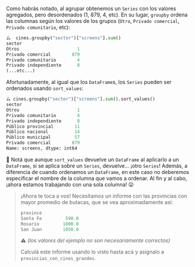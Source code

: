 Como habrás notado, al agrupar obtenemos un `Series` con los valores agregados, pero desordenados (1, 879, 4, etc). En su lugar, `groupby` ordena las columnas según los valores de los grupos (`Otro`, `Privado comercial`, `Privado comunitario`, etc):

```python
ム  cines.groupby("sector")["screens"].sum()
sector
Otros                      1
Privado comercial        879
Privado comunitario        4
Privado independiente      8
(...etc...)
```

Afortunadamente, al igual que los `DataFrame`s, los `Series` pueden ser ordenados usando `sort_values`:

```python
ム cines.groupby("sector")["screens"].sum().sort_values()
sector
Otros                      1
Privado comunitario        4
Privado independiente      8
Público provincial        11
Público nacional          14
Público municipal         57
Privado comercial        879
Name: screens, dtype: int64
```

:eyes: Notá que aunque `sort_values` devuelve un `DataFrame` al aplicarlo a un `DataFrame`,  si se aplica sobre un `Series`, devuelve… ¡otro `Series`! Además, a diferencia de cuando ordenamos un `DataFrame`, en este caso no deberemos especificar el nombre de la columna que vamos a ordenar. Al fin y al cabo, ¡ahora estamos trabajando con una sola columna! 😛

> ¡Ahora te toca a vos! Necesitamos un informe con las  provincias con mayor promedio de butacas, que se vea aproximadamente así: 
> 
> ```python
> province
> Santa Fe         590.0
> Rosario         1000.0
> San Juan        1050.0
> ```
>
> :warning: _(los valores del ejemplo no son necesariamente correctos)_
>
> Calculá este informe usando lo visto hasta acá y asignalo a `provincias_con_cines_grandes`.
> 
